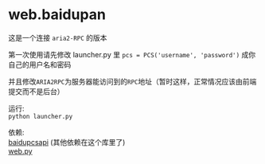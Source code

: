 web.baidupan
============

这是一个连接 `aria2-RPC` 的版本

第一次使用请先修改 launcher.py 里 `pcs = PCS('username', 'password')` 成你自己的用户名和密码

并且修改`ARIA2RPC`为服务器能访问到的`RPC`地址（暂时这样，正常情况应该由前端提交而不是后台）

运行:<br>
`python launcher.py`

依赖: <br>
[baidupcsapi](http://github.com/ly0/baidupcsapi) (其他依赖在这个库里了)<br>
[web.py](http://webpy.org)
